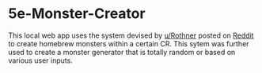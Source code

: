 # 5e-Monster-Creator
This local web app uses the system devised by [u/Rothner](https://www.reddit.com/user/Rothner/) posted on [Reddit](https://www.reddit.com/r/DnDBehindTheScreen/comments/t5ru2t/two_point_buy_systems_one_flashcard_any_monster/?utm_source=share&utm_medium=web2x&context=3) to create homebrew monsters within a certain CR. This sytem was further used to create a monster generator that is totally random or based on various user inputs. 
